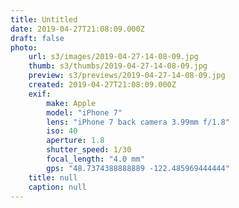 ```yaml
---
title: Untitled
date: 2019-04-27T21:08:09.000Z
draft: false
photo:
    url: s3/images/2019-04-27-14-08-09.jpg
    thumb: s3/thumbs/2019-04-27-14-08-09.jpg
    preview: s3/previews/2019-04-27-14-08-09.jpg
    created: 2019-04-27T21:08:09.000Z
    exif:
        make: Apple
        model: "iPhone 7"
        lens: "iPhone 7 back camera 3.99mm f/1.8"
        iso: 40
        aperture: 1.8
        shutter_speed: 1/30
        focal_length: "4.0 mm"
        gps: "48.7374388888889 -122.485969444444"
    title: null
    caption: null
---
```

